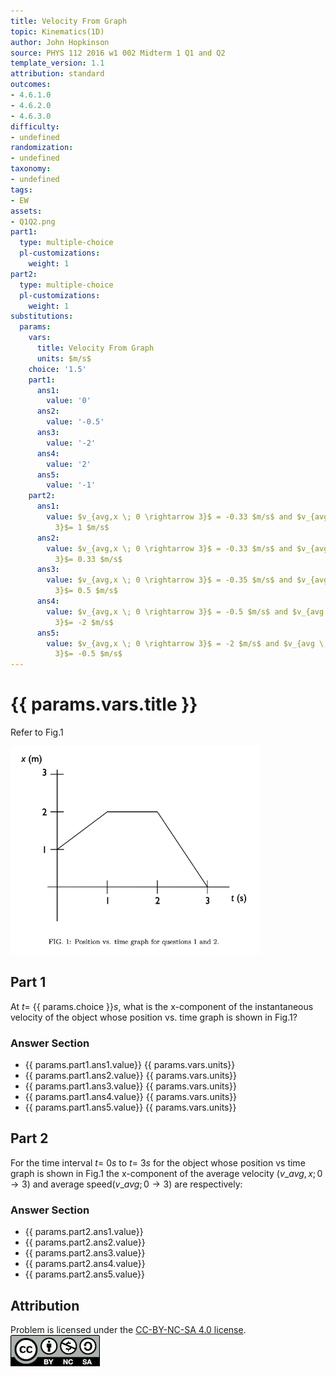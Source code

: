 ```yaml
---
title: Velocity From Graph
topic: Kinematics(1D)
author: John Hopkinson
source: PHYS 112 2016 w1 002 Midterm 1 Q1 and Q2
template_version: 1.1
attribution: standard
outcomes:
- 4.6.1.0
- 4.6.2.0
- 4.6.3.0
difficulty:
- undefined
randomization:
- undefined
taxonomy:
- undefined
tags:
- EW
assets:
- Q1Q2.png
part1:
  type: multiple-choice
  pl-customizations:
    weight: 1
part2:
  type: multiple-choice
  pl-customizations:
    weight: 1
substitutions:
  params:
    vars:
      title: Velocity From Graph
      units: $m/s$
    choice: '1.5'
    part1:
      ans1:
        value: '0'
      ans2:
        value: '-0.5'
      ans3:
        value: '-2'
      ans4:
        value: '2'
      ans5:
        value: '-1'
    part2:
      ans1:
        value: $v_{avg,x \; 0 \rightarrow 3}$ = -0.33 $m/s$ and $v_{avg \; 0 \rightarrow
          3}$= 1 $m/s$
      ans2:
        value: $v_{avg,x \; 0 \rightarrow 3}$ = -0.33 $m/s$ and $v_{avg \; 0 \rightarrow
          3}$= 0.33 $m/s$
      ans3:
        value: $v_{avg,x \; 0 \rightarrow 3}$ = -0.35 $m/s$ and $v_{avg \; 0 \rightarrow
          3}$= 0.5 $m/s$
      ans4:
        value: $v_{avg,x \; 0 \rightarrow 3}$ = -0.5 $m/s$ and $v_{avg \; 0 \rightarrow
          3}$= -2 $m/s$
      ans5:
        value: $v_{avg,x \; 0 \rightarrow 3}$ = -2 $m/s$ and $v_{avg \; 0 \rightarrow
          3}$= -0.5 $m/s$
---
```

# {{ params.vars.title }}
Refer to Fig.1

<img src="Q1Q2.png" alt="A graph of position vs time. At 0 seconds, the position is at 1m. At 1 second, the position is at 2m. There is a constant increase of 1m per second from 0 seconds to 1 second. At 1 to 2 seconds, there is no change in m and the position remains at 2m. At 3 seconds, the position is at 0m. From 2 to 3 seconds, there is a constant decrease of 2 m per second." width=400>

## Part 1

At $t=$ {{ params.choice }}$s$, what is the x-component of the instantaneous velocity of the object whose position vs. time graph is shown in Fig.1?

### Answer Section

- {{ params.part1.ans1.value}} {{ params.vars.units}}
- {{ params.part1.ans2.value}} {{ params.vars.units}}
- {{ params.part1.ans3.value}} {{ params.vars.units}}
- {{ params.part1.ans4.value}} {{ params.vars.units}}
- {{ params.part1.ans5.value}} {{ params.vars.units}}

## Part 2

For the time interval $t=$ 0$s$ to $t=$ 3$s$ for the object whose position vs time graph is shown in Fig.1 the x-component of the average velocity ($v\_{avg,x ; 0 \rightarrow 3}$) and average speed($v\_{avg ; 0 \rightarrow 3}$) are respectively:

### Answer Section

- {{ params.part2.ans1.value}}
- {{ params.part2.ans2.value}}
- {{ params.part2.ans3.value}}
- {{ params.part2.ans4.value}}
- {{ params.part2.ans5.value}}

## Attribution

Problem is licensed under the [CC-BY-NC-SA 4.0 license](https://creativecommons.org/licenses/by-nc-sa/4.0/).<br> ![The Creative Commons 4.0 license requiring attribution-BY, non-commercial-NC, and share-alike-SA license.](https://raw.githubusercontent.com/firasm/bits/master/by-nc-sa.png)